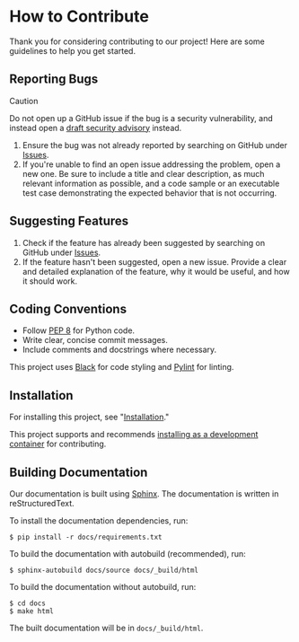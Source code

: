 # How to Contribute

Thank you for considering contributing to our project! Here are some guidelines to help you get started.

## Reporting Bugs

> [!CAUTION]
> Do not open up a GitHub issue if the bug is a security vulnerability, and instead open a [draft security advisory](https://github.com/RyanLua/InstaWebhooks/security/advisories/new) instead.

1. Ensure the bug was not already reported by searching on GitHub under [Issues](https://github.com/RyanLua/InstaWebhooks/issues).
1. If you're unable to find an open issue addressing the problem, open a new one. Be sure to include a title and clear description, as much relevant information as possible, and a code sample or an executable test case demonstrating the expected behavior that is not occurring.

## Suggesting Features

1. Check if the feature has already been suggested by searching on GitHub under [Issues](https://github.com/RyanLua/InstaWebhooks/issues).
1. If the feature hasn't been suggested, open a new issue. Provide a clear and detailed explanation of the feature, why it would be useful, and how it should work.

## Coding Conventions

- Follow [PEP 8](https://peps.python.org/pep-0008/) for Python code.
- Write clear, concise commit messages.
- Include comments and docstrings where necessary.

This project uses [Black](https://github.com/psf/black) for code styling and [Pylint](hhttps://github.com/pylint-dev/pylint) for linting.

## Installation

For installing this project, see "[Installation](https://github.com/RyanLua/InstaWebhooks/wiki/Installation)."

This project supports and recommends [installing as a development container](https://github.com/RyanLua/InstaWebhooks/wiki/Installation#from-development-container) for contributing.

## Building Documentation

Our documentation is built using [Sphinx](https://pypi.org/project/Sphinx/). The documentation is written in reStructuredText.

To install the documentation dependencies, run:

```console
$ pip install -r docs/requirements.txt
```

To build the documentation with autobuild (recommended), run:

```console
$ sphinx-autobuild docs/source docs/_build/html
```

To build the documentation without autobuild, run:

```console
$ cd docs
$ make html
```

The built documentation will be in `docs/_build/html`.
